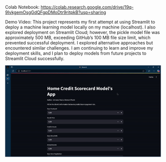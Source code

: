 Colab Notebook: https://colab.research.google.com/drive/19q-9IvkgemOsgGdQFgpDMoDtr9ritpkB?usp=sharing

Demo Video: This project represents my first attempt at using Streamlit to deploy a machine learning model locally on my machine (localhost). I also explored deployment on Streamlit Cloud; however, the pickle model file was approximately 500 MB, exceeding GitHub’s 100 MB file size limit, which prevented successful deployment. I explored alternative approaches but encountered similar challenges. I am continuing to learn and improve my deployment skills, and I plan to deploy models from future projects to Streamlit Cloud successfully.

<p align="center">
  <img src="demo-app.gif" alt="Demo Video" />
</p>
